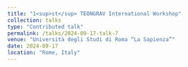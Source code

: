 ```yaml
---
title: "1<sup>st</sup> TEONGRAV International Workshop"
collection: talks
type: "Contributed talk"
permalink: /talks/2024-09-17-talk-7
venue: "Università degli Studi di Roma “La Sapienza”"
date: 2024-09-17
location: "Rome, Italy"
---
```



